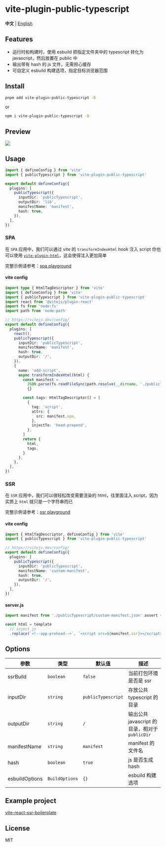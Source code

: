 # vite-plugin-public-typescript

**中文** | [English](./README.md)

## Features

- 运行时和构建时，使用 esbuild 把指定文件夹中的 typescript 转化为 javascript，然后放置在 public 中
- 输出带有 hash 的 js 文件，无需担心缓存
- 可自定义 esbuild 构建选项，指定目标浏览器范围

## Install

```bash
pnpm add vite-plugin-public-typescript -D
```

or

```bash
npm i vite-plugin-public-typescript -D
```

## Preview

<img src="./screenshots/ts-new.gif" />

## Usage

```typescript
import { defineConfig } from 'vite'
import { publicTypescript } from 'vite-plugin-public-typescript'

export default defineConfig({
  plugins: [
    publicTypescript({
      inputDir: 'publicTypescript',
      outputDir: 'lib',
      manifestName: 'manifest',
      hash: true,
    }),
  ],
})
```

### SPA

在 `SPA` 应用中，我们可以通过 vite 的 `transformIndexHtml` hook 注入 script
你也可以使用 [`vite-plugin-html`](https://github.com/vbenjs/vite-plugin-html)，这会使得注入更加简单

完整示例请参考：[spa playground](./playground/spa/vite.config.ts)

#### vite config

```typescript
import type { HtmlTagDescriptor } from 'vite'
import { defineConfig } from 'vite'
import { publicTypescript } from 'vite-plugin-public-typescript'
import react from '@vitejs/plugin-react'
import fs from 'node:fs'
import path from 'node:path'

// https://vitejs.dev/config/
export default defineConfig({
  plugins: [
    react(),
    publicTypescript({
      inputDir: 'publicTypescript',
      manifestName: 'manifest',
      hash: true,
      outputDir: '/',
    }),
    {
      name: 'add-script',
      async transformIndexHtml(html) {
        const manifest =
          JSON.parse(fs.readFileSync(path.resolve(__dirname, './publicTypescript/manifest.json'), 'utf-8') || '{}') ||
          {}

        const tags: HtmlTagDescriptor[] = [
          {
            tag: 'script',
            attrs: {
              src: manifest.spa,
            },
            injectTo: 'head-prepend',
          },
        ]
        return {
          html,
          tags,
        }
      },
    },
  ],
})
```

### SSR

在 `SSR` 应用中，我们可以很轻松改变需要渲染的 html，往里面注入 script，因为实质上 `html` 就只是一个字符串而已

完整示例请参考：[ssr playground](./playground/ssr/index.html)

#### vite config

```typescript
import { HtmlTagDescriptor, defineConfig } from 'vite'
import { publicTypescript } from 'vite-plugin-public-typescript'

// https://vitejs.dev/config/
export default defineConfig({
  plugins: [
    publicTypescript({
      inputDir: 'publicTypescript',
      manifestName: 'custom-manifest',
      hash: true,
      outputDir: '/',
    }),
  ],
})
```

#### server.js

```js
import manifest from './publicTypescript/custom-manifest.json' assert { type: 'json' }

const html = template
  // inject js
  .replace(`<!--app-prehead-->`, `<script src=${manifest.ssr}></script>`)
```

## Options

| 参数           | 类型           | 默认值             | 描述                                           |
| -------------- | -------------- | ------------------ | ---------------------------------------------- |
| ssrBuild       | `boolean`      | `false`            | 当前打包环境是否是 ssr                         |
| inputDir       | `string`       | `publicTypescript` | 存放公共 typescript 的目录                     |
| outputDir      | `string`       | `/`                | 输出公共 javascript 的目录，相对于 `publicDir` |
| manifestName   | `string`       | `manifest`         | manifest 的文件名                              |
| hash           | `boolean`      | `true`             | js 是否生成 hash                               |
| esbuildOptions | `BuildOptions` | `{}`               | esbuild 构建选项                               |

## Example project

[vite-react-ssr-boilerplate](https://github.com/hemengke1997/vite-react-ssr-boilerplate)

## License

MIT

[npm-img]: https://img.shields.io/npm/v/vite-plugin-public-typescript.svg
